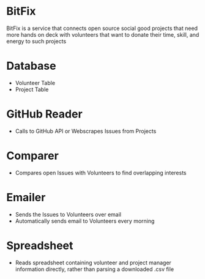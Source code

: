 # BitFix
BitFix is a service that connects open source social good projects that need more hands on deck with volunteers that want to donate their time, skill, and energy to such projects

# Database
- Volunteer Table
- Project Table

# GitHub Reader
- Calls to GitHub API or Webscrapes Issues from Projects

# Comparer
- Compares open Issues with Volunteers to find overlapping interests

# Emailer
- Sends the Issues to Volunteers over email
- Automatically sends email to Volunteers every morning

# Spreadsheet
- Reads spreadsheet containing volunteer and project manager information directly, rather than parsing a downloaded .csv file
